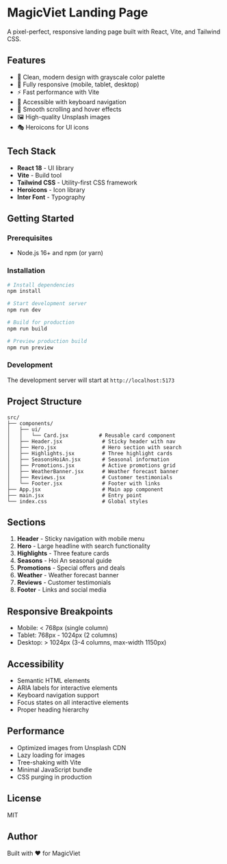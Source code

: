 # MagicViet Landing Page

A pixel-perfect, responsive landing page built with React, Vite, and Tailwind CSS.

## Features

- 🎨 Clean, modern design with grayscale color palette
- 📱 Fully responsive (mobile, tablet, desktop)
- ⚡ Fast performance with Vite
- 🎯 Accessible with keyboard navigation
- 🌊 Smooth scrolling and hover effects
- 🖼️ High-quality Unsplash images
- 🎭 Heroicons for UI icons

## Tech Stack

- **React 18** - UI library
- **Vite** - Build tool
- **Tailwind CSS** - Utility-first CSS framework
- **Heroicons** - Icon library
- **Inter Font** - Typography

## Getting Started

### Prerequisites

- Node.js 16+ and npm (or yarn)

### Installation

```bash
# Install dependencies
npm install

# Start development server
npm run dev

# Build for production
npm run build

# Preview production build
npm run preview
```

### Development

The development server will start at `http://localhost:5173`

## Project Structure

```
src/
├── components/
│   ├── ui/
│   │   └── Card.jsx          # Reusable card component
│   ├── Header.jsx             # Sticky header with nav
│   ├── Hero.jsx               # Hero section with search
│   ├── Highlights.jsx         # Three highlight cards
│   ├── SeasonsHoiAn.jsx       # Seasonal information
│   ├── Promotions.jsx         # Active promotions grid
│   ├── WeatherBanner.jsx      # Weather forecast banner
│   ├── Reviews.jsx            # Customer testimonials
│   └── Footer.jsx             # Footer with links
├── App.jsx                    # Main app component
├── main.jsx                   # Entry point
└── index.css                  # Global styles
```

## Sections

1. **Header** - Sticky navigation with mobile menu
2. **Hero** - Large headline with search functionality
3. **Highlights** - Three feature cards
4. **Seasons** - Hoi An seasonal guide
5. **Promotions** - Special offers and deals
6. **Weather** - Weather forecast banner
7. **Reviews** - Customer testimonials
8. **Footer** - Links and social media

## Responsive Breakpoints

- Mobile: < 768px (single column)
- Tablet: 768px - 1024px (2 columns)
- Desktop: > 1024px (3-4 columns, max-width 1150px)

## Accessibility

- Semantic HTML elements
- ARIA labels for interactive elements
- Keyboard navigation support
- Focus states on all interactive elements
- Proper heading hierarchy

## Performance

- Optimized images from Unsplash CDN
- Lazy loading for images
- Tree-shaking with Vite
- Minimal JavaScript bundle
- CSS purging in production

## License

MIT

## Author

Built with ❤️ for MagicViet
